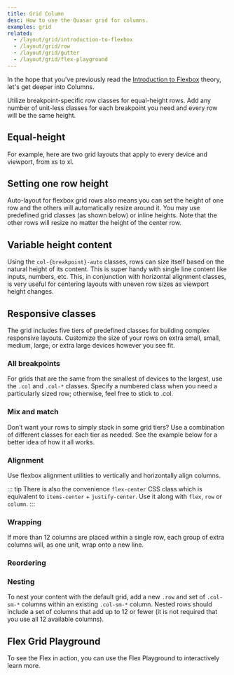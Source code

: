 ```yaml
---
title: Grid Column
desc: How to use the Quasar grid for columns.
examples: grid
related:
  - /layout/grid/introduction-to-flexbox
  - /layout/grid/row
  - /layout/grid/gutter
  - /layout/grid/flex-playground
---
```


In the hope that you've previously read the [Introduction to Flexbox](/layout/grid/introduction-to-flexbox) theory, let's get deeper into Columns.

Utilize breakpoint-specific row classes for equal-height rows. Add any number of unit-less classes for each breakpoint you need and every row will be the same height.

## Equal-height

For example, here are two grid layouts that apply to every device and viewport, from xs to xl.

<doc-example title="Equal Height Example" file="ColumnEqualWidth" />

## Setting one row height
Auto-layout for flexbox grid rows also means you can set the height of one row and the others will automatically resize around it. You may use predefined grid classes (as shown below) or inline heights. Note that the other rows will resize no matter the height of the center row.

<doc-example title="Setting one row height" file="ColumnRowWidth" />

## Variable height content
Using the `col-{breakpoint}-auto` classes, rows can size itself based on the natural height of its content. This is super handy with single line content like inputs, numbers, etc. This, in conjunction with horizontal alignment classes, is very useful for centering layouts with uneven row sizes as viewport height changes.

<doc-example title="Variable height content" file="ColumnVariableWidth" />

## Responsive classes

The grid includes five tiers of predefined classes for building complex responsive layouts. Customize the size of your rows on extra small, small, medium, large, or extra large devices however you see fit.

### All breakpoints
For grids that are the same from the smallest of devices to the largest, use the `.col` and `.col-*` classes. Specify a numbered class when you need a particularly sized row; otherwise, feel free to stick to .col.

<doc-example title="All breakpoints" file="ColumnAllBreakpoints" />

### Mix and match
Don’t want your rows to simply stack in some grid tiers? Use a combination of different classes for each tier as needed. See the example below for a better idea of how it all works.

<doc-example title="Mix and match" file="ColumnMixAndMatch" />

### Alignment
Use flexbox alignment utilities to vertically and horizontally align columns.

<doc-example title="Horizontal alignment" file="ColumnHorizontalAlignment" />

<doc-example title="Vertical alignment" file="ColumnVerticalAlignment" />

::: tip
There is also the convenience `flex-center` CSS class which is equivalent to `items-center` + `justify-center`. Use it along with `flex`, `row` or `column`.
:::

### Wrapping
If more than 12 columns are placed within a single row, each group of extra columns will, as one unit, wrap onto a new line.

<doc-example title="Wrapping" file="ColumnRowWrapping" />

### Reordering

<doc-example title="Reverse" file="ColumnReverse" />

<doc-example title="Flex order" file="ColumnFlexOrder" />

### Nesting
To nest your content with the default grid, add a new `.row` and set of `.col-sm-*` columns within an existing `.col-sm-*` column. Nested rows should include a set of columns that add up to 12 or fewer (it is not required that you use all 12 available columns).

<doc-example title="Nesting" file="ColumnNesting" />

## Flex Grid Playground
To see the Flex in action, you can use the Flex Playground to interactively learn more.

<q-btn push color="brand-primary" icon-right="launch" label="Flex Playground" to="/layout/grid/flex-playground" />
